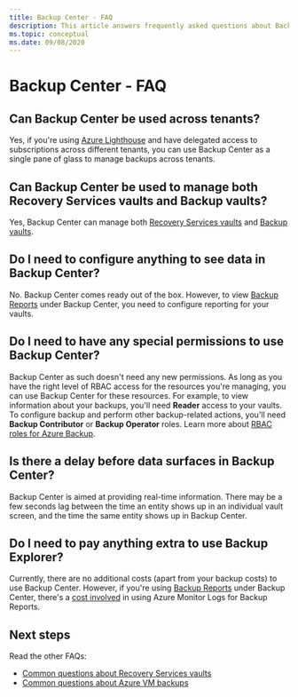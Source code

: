 ```yaml
---
title: Backup Center - FAQ
description: This article answers frequently asked questions about Backup Center
ms.topic: conceptual
ms.date: 09/08/2020
---
```


# Backup Center - FAQ

## Can Backup Center be used across tenants?

Yes, if you're using [Azure Lighthouse](https://docs.microsoft.com/azure/lighthouse/overview) and have delegated access to subscriptions across different tenants, you can use Backup Center as a single pane of glass to manage backups across tenants.

## Can Backup Center be used to manage both Recovery Services vaults and Backup vaults?

Yes, Backup Center can manage both [Recovery Services vaults](https://docs.microsoft.com/azure/backup/backup-azure-recovery-services-vault-overview) and [Backup vaults](backup-vault-overview.md).

## Do I need to configure anything to see data in Backup Center?

No. Backup Center comes ready out of the box. However, to view [Backup Reports](https://docs.microsoft.com/azure/backup/configure-reports) under Backup Center, you need to configure reporting for your vaults.

## Do I need to have any special permissions to use Backup Center?

Backup Center as such doesn't need any new permissions. As long as you have the right level of RBAC access for the resources you're managing, you can use Backup Center for these resources. For example, to view information about your backups, you'll need **Reader** access to your vaults. To configure backup and perform other backup-related actions, you'll need **Backup Contributor** or **Backup Operator** roles. Learn more about [RBAC roles for Azure Backup](https://docs.microsoft.com/azure/backup/backup-rbac-rs-vault).

## Is there a delay before data surfaces in Backup Center?

Backup Center is aimed at providing real-time information. There may be a few seconds lag between the time an entity shows up in an individual vault screen, and the time the same entity shows up in Backup Center.

## Do I need to pay anything extra to use Backup Explorer?

Currently, there are no additional costs (apart from your backup costs) to use Backup Center. However, if you're using [Backup Reports](https://docs.microsoft.com/azure/backup/configure-reports) under Backup Center, there's a [cost involved](https://azure.microsoft.com/pricing/details/monitor/) in using Azure Monitor Logs for Backup Reports.

## Next steps

Read the other FAQs:

* [Common questions about Recovery Services vaults](https://docs.microsoft.com/azure/backup/backup-azure-backup-faq)
* [Common questions about Azure VM backups](https://docs.microsoft.com/azure/backup/backup-azure-vm-backup-faq)
